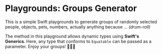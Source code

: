 # Playgrounds: Groups Generator
This is a simple Swift playgrounds to generate groups of randomly selected people, objects, pets, numbers, actually anything because ... *(drum-roll)*

The method in this playground allows dynamic types using **Swift's Generics**. Here, any type that conforms to `Equatable` can be passed as a parameter. Enjoy your groups! 🥳🎊🎉
